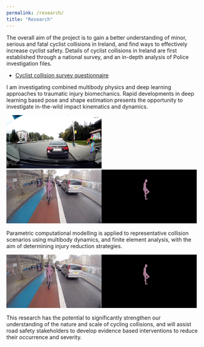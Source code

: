```yaml
---
permalink: /research/
title: "Research"
---
```



The overall aim of the project is to gain a better understanding of minor, serious and fatal cyclist collisions in Ireland, and find ways to effectively increase cyclist safety. Details of cyclist collisions in Ireland are first established through a national survey, and an in-depth analysis of Police investigation files.

- [Cyclist collision survey questionnaire](https://drive.google.com/file/d/1BccQ-QF-NfwIx27Dy9hZv3fSVpXt5DsH/view?usp=sharing)

I am investigating combined multibody physics and deep learning approaches to traumatic injury biomechanics. Rapid developments in deep learning based pose and shape estimation presents the opportunity to investigate in-the-wild impact kinematics and dynamics. 


<img src="/assets/images/pitchover-openpose.gif" width="250">



<img src="/assets/images/skidonwetroad-vibe.gif" width="500">


Parametric computational modelling is applied to representative collision scenarios using multibody dynamics, and finite element analysis, with the aim of determining injury reduction strategies. 



<img src="/assets/images/skidonwetroad-vibe.gif" width="500">



This research has the potential to significantly strengthen our understanding of the nature and scale of cycling collisions, and will assist road safety stakeholders to develop evidence based interventions to reduce their occurrence and severity.


